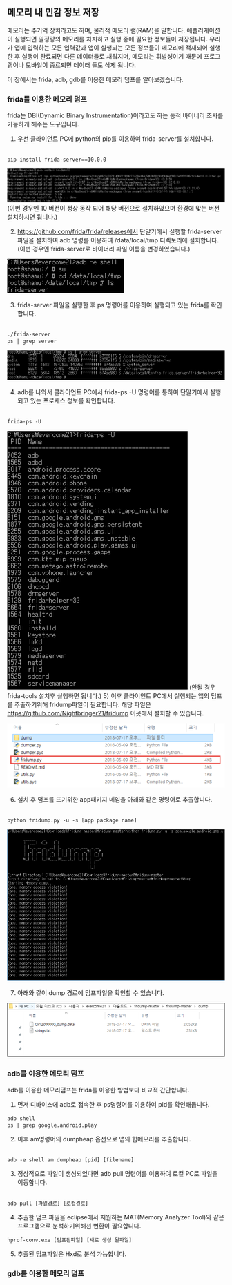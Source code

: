 ## 메모리 내 민감 정보 저장

메모리는 주기억 장치라고도 하며, 물리적 메모리 램(RAM)을 말합니다. 
애플리케이션이 실행되면 일정량의 메모리를 차지하고 실행 중에 필요한 정보들이 저장됩니다. 
우리가 앱에 입력하는 모든 입력값과 앱이 실행되는 모든 정보들이 메모리에 적재되어 실행한 후 실행이 완료되면 다른 데이터들로 채워지며, 
메모리는 휘발성이기 때문에 프로그램이나 모바일이 종료되면 데이터 들도 삭제 됩니다.

이 장에서는 frida, adb, gdb를 이용한 메모리 덤프를 알아보겠습니다.

### frida를 이용한 메모리 덤프
frida는 DBI(Dynamic Binary Instrumentation)이라고도 하는 동적 바이너리 조사를 가능하게 해주는 도구입니다. 

1) 우선 클라이언트 PC에 python의 pip를 이용하여 frida-server를 설치합니다.

<pre><code>
pip install frida-server==10.0.0 
</code></pre>

![frida_pip](./frida_pip.png)
(이번 경우엔 10 버전이 정상 동작 되어 해당 버전으로 설치하였으며 환경에 맞는 버전 설치하시면 됩니다.)


2)  https://github.com/frida/frida/releases에서 단말기에서 실행할 frida-server 파일을 설치하여 adb 명령를 
이용하여 /data/local/tmp 디렉토리에 설치합니다.(이번 경우엔 frida-server로 바이너리 파일 이름을 변경하였습니다.)

![frida_tmp](./frida_tmp.png)

3) frida-server 파일을 실행한 후 ps 명령어를 이용하여 실행되고 있는 frida를 확인합니다.

<pre><code>
./frida-server
ps | grep server
</code></pre>

![frida_ps](./frida_ps.png)

4) adb를 나와서 클라이언트 PC에서 frida-ps -U 명령어를 통하여 단말기에서 실행되고 있는 프로세스 정보를 확인합니다.
<pre><code>
frida-ps -U
</code></pre>

![frida_ps-u](./frida_ps-u.png)
(안될 경우 frida-tools 설치후 실행하면 됩니다.)
5) 이후 클라이언트 PC에서 실행되는 앱의 덤프를 추출하기위해 fridump파일이 필요합니다. 해당 파일은 https://github.com/Nightbringer21/fridump 
이곳에서 설치할 수 있습니다.

![frida_fridump](./frida-fridump.png)

6) 설치 후 덤프를 뜨기위한 app패키지 네임을 아래와 같은 명령어로 추출합니다.
<pre><code>
python fridump.py -u -s [app package name]
</code></pre>

![frida_fridump2](./frida-fridump2.png)

7) 아래와 같이 dump 경로에 덤프파일을 확인할 수 있습니다. 

![frida_dump](./frida_dump.png)

### adb를 이용한 메모리 덤프
adb를 이용한 메모리덤프는 frida를 이용한 방법보다 비교적 간단합니다.
1) 먼저 디바이스에 adb로 접속한 후 ps명령어를 이용하여 pid를 확인해둡니다.

<pre><code>adb shell
ps | grep google.android.play
</code></pre>


2) 이후 am명령어의 dumpheap 옵션으로 앱의 힙메모리를 추출합니다.

<pre><code>
adb -e shell am dumpheap [pid] [filename]
</code></pre>


3) 정상적으로 파일이 생성되었다면 adb pull 명령어를 이용하여 로컬 PC로 파일을 이동합니다.

<pre><code>
adb pull [파일경로] [로컬경로]
</code></pre>

4) 추출한 덤프 파일을 eclipse에서 지원하는 MAT(Memory Analyzer Tool)와 같은 프로그램으로 분석하기위해선 변환이 필요합니다.
<pre><code>hprof-conv.exe [덤프된파일] [새로 생성 될파일]
</code></pre>

5) 추출된 덤프파일은 Hxd로 분석 가능합니다.

### gdb를 이용한 메모리 덤프
